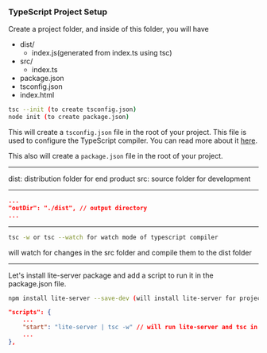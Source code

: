 ### TypeScript Project Setup

Create a project folder, and inside of this folder, you will have 

- dist/
    - index.js(generated from index.ts using tsc)
- src/
    - index.ts
- package.json
- tsconfig.json
- index.html

```bash
tsc --init (to create tsconfig.json)
node init (to create package.json)
```

This will create a `tsconfig.json` file in the root of your project. This file is used to configure the TypeScript compiler. You can read more about it [here](https://www.typescriptlang.org/docs/handbook/tsconfig-json.html).

This also will create a `package.json` file in the root of your project.

---

dist: distribution folder for end product
src: source folder for development

--- 
```tsconfig.json
...
"outDir": "./dist", // output directory
...
```
--- 

```bash
tsc -w or tsc --watch for watch mode of typescript compiler
```

will watch for changes in the src folder and compile them to the dist folder

---

Let's install lite-server package and add a script to run it in the package.json file.

```bash
npm install lite-server --save-dev (will install lite-server for project)
```

```package.json
"scripts": {
    ...
    "start": "lite-server | tsc -w" // will run lite-server and tsc in watch mode
    ...
},
```